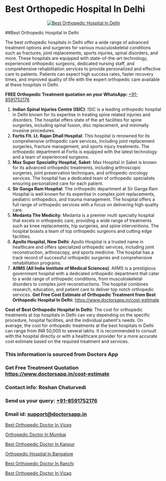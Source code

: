# Best Orthopedic Hospital In Delhi

<p align="center">
  <a href="https://doctorsapp.in">
    <img src="https://i.ibb.co/tqM3hNg/sqdqdqsddsa.png" alt="Best Orthopedic Hospital In Delhi">
  </a>
</p>
##Best Orthopedic Hospital In Delhi

The best orthopedic hospitals in Delhi offer a wide range of advanced treatment options and surgeries for various musculoskeletal conditions such as fractures, joint replacements, sports injuries, spinal disorders, and more. These hospitals are equipped with state-of-the-art technology, experienced orthopedic surgeons, dedicated nursing staff, and comprehensive rehabilitation services to provide personalized and effective care to patients. Patients can expect high success rates, faster recovery times, and improved quality of life with the expert orthopedic care available at these hospitals in Delhi.

**FREE Orthopedic Treatment quotation on your WhatsApp:**  [+91-8591752176](https://api.whatsapp.com/send?phone=8591752176)

1) **Indian Spinal Injuries Centre (ISIC)**: ISIC is a leading orthopedic hospital in Delhi known for its expertise in treating spine related injuries and disorders. The hospital offers state of the art facilities for spine surgeries, including spinal fusion, disc replacement, and minimally invasive procedures.
2) **Fortis Flt. Lt. Rajan Dhall Hospital**: This hospital is renowned for its comprehensive orthopedic care services, including joint replacement surgeries, fracture management, and sports injury treatments. The orthopedic department at Fortis is equipped with the latest technology and a team of experienced surgeons.
3) **Max Super Speciality Hospital, Saket**: Max Hospital in Saket is known for its advanced orthopedic treatments, including arthroscopic surgeries, joint preservation techniques, and orthopedic oncology services. The hospital has a dedicated team of orthopedic specialists ensuring personalized care for each patient.
4) **Sir Ganga Ram Hospital**: The orthopedic department at Sir Ganga Ram Hospital is well known for its expertise in complex joint replacements, pediatric orthopedics, and trauma management. The hospital offers a full range of orthopedic services with a focus on delivering high quality care.
5) **Medanta   The Medicity**: Medanta is a premier multi specialty hospital that excels in orthopedic care, providing a wide range of treatments such as knee replacements, hip surgeries, and spine interventions. The hospital boasts a team of top orthopedic surgeons and cutting edge facilities.
6) **Apollo Hospital, New Delhi**: Apollo Hospital is a trusted name in healthcare and offers specialized orthopedic services, including joint reconstruction, arthroscopy, and sports medicine. The hospital has a track record of successful orthopedic surgeries and comprehensive rehabilitation programs.
7) **AIIMS (All India Institute of Medical Sciences)**: AIIMS is a prestigious government hospital with a dedicated orthopedic department that cater to a wide range of orthopedic conditions, from musculoskeletal disorders to complex joint reconstructions. The hospital combines research, education, and patient care to deliver top notch orthopedic services.
**Get Free Cost Estimate of Orthopedic Treatment from Best Orthopedic Hospital In Delhi:** https://www.doctorsapp.in/cost-estimate

**Cost of Best Orthopedic Hospital In Delhi:**
The cost for orthopedic treatments at top hospitals in Delhi can vary depending on the specific procedure, hospital facilities, and the individual patient's needs. On average, the cost for orthopedic treatments at the best hospitals in Delhi can range from INR 50,000 to several lakhs. It is recommended to consult with the hospital directly or with a healthcare provider for a more accurate cost estimate based on the required treatment and services.

### This information is sourced from Doctors App 
### Get Free Treatment Quotation https://www.doctorsapp.in/cost-estimate
### Contact info: Roshan Chaturvedi 
### Send us your query: [+91-8591752176](https://api.whatsapp.com/send?phone=8591752176) 
### Email id: support@doctorsapp.in

[Best Orthopedic Doctor In Vizag](https://www.linkedin.com/pulse/best-orthopedic-doctor-vizag-acl-tear-treatment-7smie?trackingId=Yot0T6J1MxpxYId6NOT8aA%3D%3D&lipi=urn%3Ali%3Apage%3Ad_flagship3_company_admin%3BxUBWLKzDRA2fVBqJ%2Fp%2FTnw%3D%3D)

[Orthopedic Doctor In Mumbai](https://www.linkedin.com/pulse/orthopedic-doctor-mumbai-doctorsapp-united-arab-emirates-vx4we?trackingId=vQfLgLKQhTOcyoF6KHlc3A%3D%3D&lipi=urn%3Ali%3Apage%3Ad_flagship3_company_admin%3BSXrbBuk4SwWZ8nIcZ2zSvw%3D%3D)

[Best Orthopedic Doctor In Kanpur](https://medium.com/@vimalrana22/best-orthopedic-doctor-in-kanpur-29a81a7eb859)

[Orthopedic Hospital In Bangalore](https://medium.com/@vimalrana22/orthopedic-hospital-in-bangalore-ba14bbeeed06)

[Best Orthopedic Doctor In Ranchi](https://doctors-apps.github.io/doctorsapp/best-orthopedic-doctor-in-ranchi)

[Best Orthopedic Doctor In Vizag](https://doctors-apps.github.io/doctorsapp/best-orthopedic-doctor-in-vizag)

